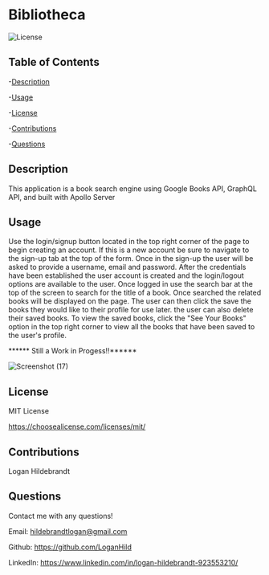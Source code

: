 
  # Bibliotheca

  ![License](https://img.shields.io/badge/license-MITLicense-success?style=plastic&logo=appveyor)

  ## Table of Contents
  -[Description](#description)

  -[Usage](#usage)

  -[License](#license)

  -[Contributions](#contributions)

  -[Questions](#questions)


  ## Description
  This application is a book search engine using Google Books API, GraphQL API, and built with Apollo Server


  ## Usage
  Use the login/signup button located in the top right corner of the page to begin creating an account. If this is a new account be sure to navigate to the sign-up tab at the top of the form. Once in the sign-up the user will be asked to provide a username, email and password. After the credentials have been established the user account is created and the login/logout options are available to the user. Once logged in use the search bar at the top of the screen to search for the title of a book. Once searched the related books will be displayed on the page. The user can then click the save the books they would like to their profile for use later. the user can also delete their saved books. To view the saved books, click the "See Your Books" option in the top right corner to view all the books that have been saved to the user's profile. 
  
  ****** Still a Work in Progess!!******
  
  ![Screenshot (17)](https://user-images.githubusercontent.com/82903685/142974070-264311f9-480a-4c9a-a7fd-6597309556f6.png)



  ## License
 
  MIT License

  <https://choosealicense.com/licenses/mit/>

  ## Contributions
  Logan Hildebrandt

  ## Questions
  Contact me with any questions!

  Email: <hildebrandtlogan@gmail.com>

  Github: <https://github.com/LoganHild>
  
  LinkedIn: <https://www.linkedin.com/in/logan-hildebrandt-923553210/>
